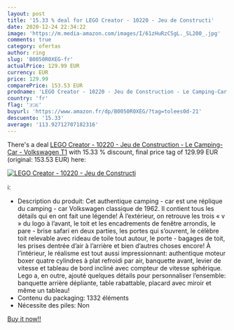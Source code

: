 ```yaml
---
layout: post
title: '15.33 % deal for LEGO Creator - 10220 - Jeu de Constructi'
date: 2020-12-24 22:34:22
image: 'https://m.media-amazon.com/images/I/61zHuRzCSgL._SL200_.jpg'
comments: true
category: ofertas
author: ring
slug: 'B0050R0XEG-fr'
actualPrice: 129.99 EUR
currency: EUR
price: 129.99
comparePrice: 153.53 EUR
prodname: 'LEGO Creator - 10220 - Jeu de Construction - Le Camping-Car - Volkswagen T1'
country: 'fr'
flag: '🇫🇷'
buyurl: 'https://www.amazon.fr/dp/B0050R0XEG/?tag=tolees0d-21'
descuento: '15.33'
average: '113.92712707182316'
---
```


There's a deal [LEGO Creator - 10220 - Jeu de Construction - Le Camping-Car - Volkswagen T1](https://www.amazon.fr/dp/B0050R0XEG/?tag=tolees0d-21)  with  15.33 % discount, final price tag of  129.99 EUR (original: 153.53 EUR) here:

[![LEGO Creator - 10220 - Jeu de Constructi](https://m.media-amazon.com/images/I/61zHuRzCSgL._SL200_.jpg)](https://www.amazon.fr/dp/B0050R0XEG/?tag=tolees0d-21)

ℹ️:

- Description du produit: Cet authentique camping - car est une réplique du camping - car Volkswagen classique de 1962. Il contient tous les détails qui en ont fait une légende! À l’extérieur, on retrouve les trois « v » du logo à l’avant, le toit et les encadrements de fenêtre arrondis, le pare - brise safari en deux parties, les portes qui s’ouvrent, le célèbre toit relevable avec rideau de toile tout autour, le porte - bagages de toit, les prises dentrée d’air à l’arrière et bien d’autres choses encore! À l’intérieur, le réalisme est tout aussi impressionnant: authentique moteur boxer quatre cylindres à plat refroidi par air, banquette avant, levier de vitesse et tableau de bord incliné avec compteur de vitesse sphérique. Lego a, en outre, ajouté quelques détails pour personnaliser l’ensemble: banquette arrière dépliante, table rabattable, placard avec miroir et même un tableau!
- Contenu du packaging: 1332 éléments
- Nécessite des piles: Non

[Buy it now!!](https://www.amazon.fr/dp/B0050R0XEG/?tag=tolees0d-21)
